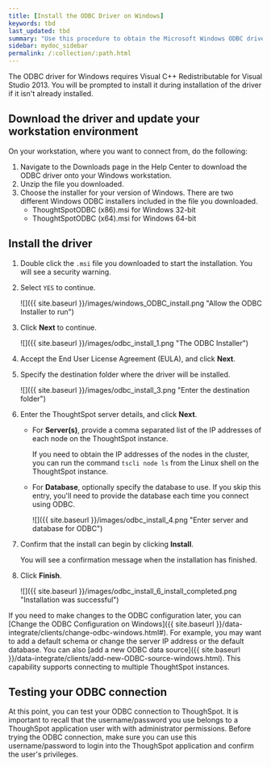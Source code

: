 ```yaml
---
title: [Install the ODBC Driver on Windows]
keywords: tbd
last_updated: tbd
summary: "Use this procedure to obtain the Microsoft Windows ODBC driver and install it."
sidebar: mydoc_sidebar
permalink: /:collection/:path.html
---
```


The ODBC driver for Windows requires Visual C++ Redistributable for Visual
Studio 2013. You will be prompted to install it during installation of the
driver if it isn't already installed.  

## Download the driver and update your workstation environment

On your workstation, where you want to connect from, do the following:


1. Navigate to the Downloads page in the Help Center to download the ODBC driver onto your Windows workstation.
2. Unzip the file you downloaded.
3. Choose the installer for your version of Windows.
   There are two different Windows ODBC installers included in the file you downloaded.
    -   ThoughtSpotODBC (x86).msi for Windows 32-bit
    -   ThoughtSpotODBC (x64).msi for Windows 64-bit

## Install the driver

1. Double click the `.msi` file you downloaded to start the installation.
   You will see a security warning.
2. Select `YES` to continue.

     ![]({{ site.baseurl }}/images/windows_ODBC_install.png "Allow the ODBC Installer to run")

3. Click **Next** to continue.

     ![]({{ site.baseurl }}/images/odbc_install_1.png "The ODBC Installer")

4. Accept the End User License Agreement (EULA), and click **Next**.
5. Specify the destination folder where the driver will be installed.

     ![]({{ site.baseurl }}/images/odbc_install_3.png "Enter the destination folder")

6. Enter the ThoughtSpot server details, and click **Next**.

    - For **Server(s)**, provide a comma separated list of the IP addresses of each node on the ThoughtSpot instance.

      If you need to obtain the IP addresses of the nodes in the cluster, you can run the command `tscli node ls` from the Linux shell on the ThoughtSpot instance.

    - For **Database**, optionally specify the database to use. If you skip this entry, you'll need to provide the database each time you connect using ODBC.

      ![]({{ site.baseurl }}/images/odbc_install_4.png "Enter server and database for ODBC")

7.  Confirm that the install can begin by clicking **Install**.

    You will see a confirmation message when the installation has finished.

8.  Click **Finish**.

     ![]({{ site.baseurl }}/images/odbc_install_6_install_completed.png "Installation was successful")

If you need to make changes to the ODBC configuration later, you can [Change the
ODBC Configuration on Windows]({{ site.baseurl
}}/data-integrate/clients/change-odbc-windows.html#). For example, you may want
to add a default schema or change the server IP address or the default database.
You can also [add a new ODBC data source]({{ site.baseurl
}}/data-integrate/clients/add-new-ODBC-source-windows.html). This capability
supports connecting to multiple ThoughtSpot instances.


## Testing your ODBC connection

At this point, you can test your ODBC connection to ThoughSpot.  It is important
to recall that the username/password you use belongs to a ThoughSpot application
user with with administrator permissions.  Before trying the ODBC connection,
make sure you can use this username/password to login into the ThoughSpot
application and confirm the user's privileges.
